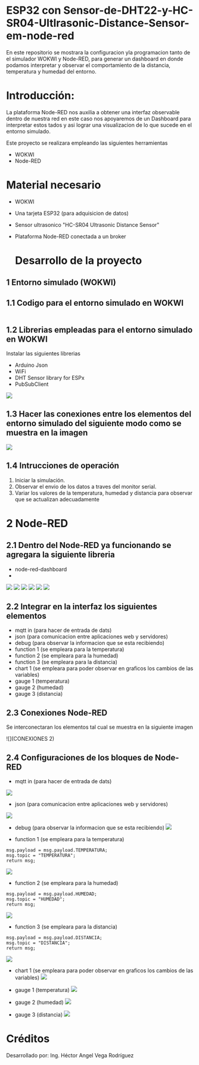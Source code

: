 # ESP32 con Sensor-de-DHT22-y-HC-SR04-Ultlrasonic-Distance-Sensor-em-node-red

En este repositorio se mostrara la configuracion yla programacion tanto de el simulador WOKWI y Node-RED, para generar un dashboard en donde podamos interpretar y observar el comportamiento de la distancia, temperatura y humedad del entorno. 

# Introducción:
La plataforma Node-RED nos auxilia a obtener una interfaz observable dentro de nuestra red en este caso nos apoyaremos de un Dashboard para interpretar estos tados y asi lograr una visualizacion de lo que sucede en el entorno simulado.

Este proyecto se realizara empleando las siguientes herramientas 
- WOKWI
- Node-RED

# Material necesario
- WOKWI
- Una tarjeta ESP32 (para adquisicion de datos)
- Sensor ultrasonico "HC-SR04 Ultrasonic Distance Sensor"
- Plataforma Node-RED conectada a un broker

  # Desarrollo de la proyecto

## 1 Entorno simulado (WOKWI)
## 1.1 Codigo para el entorno simulado en WOKWI

  ```

  ```
## 1.2 Librerias empleadas para el entorno simulado en WOKWI

Instalar las siguientes librerias

- Arduino Json
- WiFi
- DHT Sensor library for ESPx
- PubSubClient

![](https://github.com/HV202506/Sensor-de-DHT22-con-node-red-HC-SR04-Ultlrasonic-Distance-Sensor/blob/main/librerias.png?raw=true)

## 1.3 Hacer las conexiones entre los elementos del entorno simulado del siguiente modo como se muestra en la imagen

![](CONEXIONES)

## 1.4 Intrucciones de operación

1. Iniciar la simulación.
2. Observar el envio de los datos a traves del monitor serial.
3. Variar los valores de la temperatura, humedad y distancia para observar que se actualizan adecuadamente

# 2 Node-RED 
## 2.1 Dentro del Node-RED ya funcionando se agregara la siguiente libreria

- node-red-dashboard
- 
![](https://github.com/HV202506/Sensor-de-DHT22-con-node-red-HC-SR04-Ultlrasonic-Distance-Sensor/blob/main/iDashboard%201.png?raw=true)
![](https://github.com/HV202506/Sensor-de-DHT22-con-node-red-HC-SR04-Ultlrasonic-Distance-Sensor/blob/main/iDashboard%202.png?raw=true)
![](https://github.com/HV202506/Sensor-de-DHT22-con-node-red-HC-SR04-Ultlrasonic-Distance-Sensor/blob/main/iDashboard%203.png?raw=true)
![](https://github.com/HV202506/Sensor-de-DHT22-con-node-red-HC-SR04-Ultlrasonic-Distance-Sensor/blob/main/iDashboard%204.png?raw=true)
![](https://github.com/HV202506/Sensor-de-DHT22-con-node-red-HC-SR04-Ultlrasonic-Distance-Sensor/blob/main/iDashboard%205.png?raw=true)
![](https://github.com/HV202506/Sensor-de-DHT22-con-node-red-HC-SR04-Ultlrasonic-Distance-Sensor/blob/main/iDashboard%206.png?raw=true)

## 2.2 Integrar en la interfaz los siguientes elementos
- mqtt in (para hacer de entrada de dats)
- json (para comunicacion entre aplicaciones web y servidores)
- debug (para observar la informacion que se esta recibiendo)
- function 1 (se empleara para la temperatura)
- function 2 (se empleara para la humedad)
- function 3 (se empleara para la distancia)
- chart 1 (se empleara para poder observar en graficos los cambios de las variables)
- gauge 1 (temperatura)
- gauge 2 (humedad)
- gauge 3 (distancia)

## 2.3 Conexiones Node-RED
Se interconectaran los elementos tal cual se muestra en la siguiente imagen

![](CONEXIONES 2)

##  2.4 Configuraciones de los bloques de Node-RED

- mqtt in (para hacer de entrada de dats)

![](https://github.com/HV202506/Sensor-de-DHT22-con-node-red-HC-SR04-Ultlrasonic-Distance-Sensor/blob/main/mqtt.png?raw=true)

- json (para comunicacion entre aplicaciones web y
servidores)

![](https://github.com/HV202506/Sensor-de-DHT22-con-node-red-HC-SR04-Ultlrasonic-Distance-Sensor/blob/main/json.png?raw=true)
- debug (para observar la informacion que se esta recibiendo)
![](https://github.com/HV202506/Sensor-de-DHT22-con-node-red-HC-SR04-Ultlrasonic-Distance-Sensor/blob/main/debug.png?raw=true)

- function 1 (se empleara para la temperatura)

```
msg.payload = msg.payload.TEMPERATURA;
msg.topic = "TEMPERATURA";
return msg;
```
![](https://github.com/HV202506/Sensor-de-DHT22-con-node-red-HC-SR04-Ultlrasonic-Distance-Sensor/blob/main/funcion%201.png?raw=true)

- function 2 (se empleara para la humedad)
```
msg.payload = msg.payload.HUMEDAD;
msg.topic = "HUMEDAD";
return msg;
```
![](https://github.com/HV202506/Sensor-de-DHT22-con-node-red-HC-SR04-Ultlrasonic-Distance-Sensor/blob/main/funcion%202.png?raw=true)

- function 3 (se empleara para la distancia)
```
msg.payload = msg.payload.DISTANCIA;
msg.topic = "DISTANCIA";
return msg;
```
![](https://github.com/HV202506/Sensor-de-DHT22-con-node-red-HC-SR04-Ultlrasonic-Distance-Sensor/blob/main/funcion%203.png?raw=true)

- chart 1 (se empleara para poder observar en graficos los cambios de las variables)
![](https://github.com/HV202506/Sensor-de-DHT22-con-node-red-HC-SR04-Ultlrasonic-Distance-Sensor/blob/main/chart%201.png?raw=true)

- gauge 1 (temperatura)
![](https://github.com/HV202506/Sensor-de-DHT22-con-node-red-HC-SR04-Ultlrasonic-Distance-Sensor/blob/main/gauge%201.png?raw=true)

- gauge 2 (humedad)
![](https://github.com/HV202506/Sensor-de-DHT22-con-node-red-HC-SR04-Ultlrasonic-Distance-Sensor/blob/main/gauge%202.png?raw=true) 

- gauge 3 (distancia)
![](https://github.com/HV202506/Sensor-de-DHT22-con-node-red-HC-SR04-Ultlrasonic-Distance-Sensor/blob/main/gauge%203.png?raw=true)


# Créditos

Desarrollado por: Ing. Héctor Angel Vega Rodríguez
